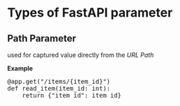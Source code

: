 # Types of FastAPI parameter

## Path Parameter
used for captured value directly from the *URL Path*

**Example**
<pre lang="markdown">
@app.get("/items/{item_id}")
def read_item(item_id: int):
    return {"item_id": item_id}
</pre>